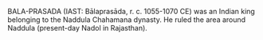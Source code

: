 BALA-PRASADA (IAST: Bālaprasāda, r. c. 1055-1070 CE) was an Indian king belonging to the Naddula Chahamana dynasty. He ruled the area around Naddula (present-day Nadol in Rajasthan).
